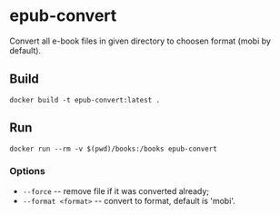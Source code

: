 # epub-convert

Convert all e-book files in given directory to choosen format (mobi by default).

## Build
```
docker build -t epub-convert:latest .
```

## Run
```
docker run --rm -v $(pwd)/books:/books epub-convert
```

### Options
- `--force` -- remove file if it was converted already;
- `--format <format>` -- convert to format, default is 'mobi'.
